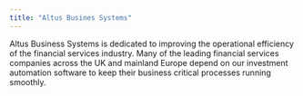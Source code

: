 ```yaml
---
title: "Altus Busines Systems"
---
```


Altus Business Systems is dedicated to improving the operational efficiency of the financial services industry. Many of the leading financial services companies across the UK and mainland Europe depend on our investment automation software to keep their business critical processes running smoothly.

